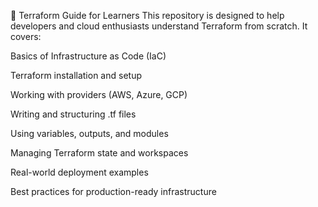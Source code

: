 🚀 Terraform Guide for Learners
This repository is designed to help developers and cloud enthusiasts understand Terraform from scratch.
It covers:

Basics of Infrastructure as Code (IaC)

Terraform installation and setup

Working with providers (AWS, Azure, GCP)

Writing and structuring .tf files

Using variables, outputs, and modules

Managing Terraform state and workspaces

Real-world deployment examples

Best practices for production-ready infrastructure
